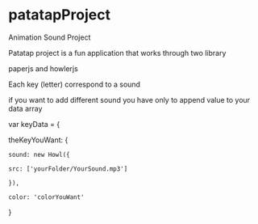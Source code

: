 # patatapProject
Animation Sound Project

Patatap project is a fun application that works through two library

paperjs and howlerjs

Each key (letter) correspond to a sound

if you want to add different sound you have only to append value to your data array

var keyData = {

  theKeyYouWant: {
  
    sound: new Howl({
    
    src: ['yourFolder/YourSound.mp3']
    
    }),
    
    color: 'colorYouWant'
    
  }
